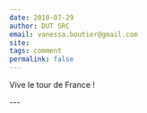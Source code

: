 ```yaml
---
date: 2010-07-29
author: DUT SRC
email: vanessa.boutier@gmail.com
site: 
tags: comment
permalink: false
---
```


<!-- http://www.etudinfo.com/diplome/formation-dut-iut-src.html -->
<p>Vive le tour de France !</p>
---